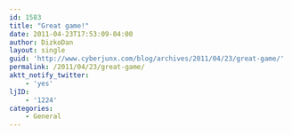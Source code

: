 ```yaml
---
id: 1583
title: "Great game!"
date: 2011-04-23T17:53:09-04:00
author: DizkoDan
layout: single
guid: 'http://www.cyberjunx.com/blog/archives/2011/04/23/great-game/'
permalink: /2011/04/23/great-game/
aktt_notify_twitter:
    - 'yes'
ljID:
    - '1224'
categories:
    - General
---
```


<div class="posterous_autopost"></div>